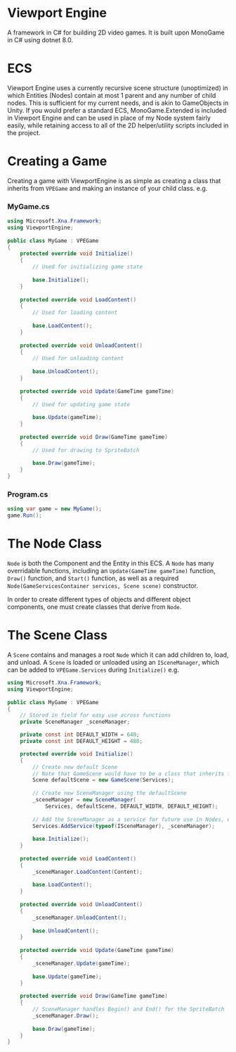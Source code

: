 ﻿# Viewport Engine

A framework in C# for building 2D video games. It is built upon MonoGame in C# using dotnet 8.0.

# ECS

Viewport Engine uses a currently recursive scene structure (unoptimized) in which Entities (Nodes) contain at most 1 parent and any number of child nodes. This is sufficient for my current needs, and is akin to GameObjects in Unity. If you would prefer a standard ECS, MonoGame.Extended is included in Viewport Engine and can be used in place of my Node system fairly easily, while retaining access to all of the 2D helper/utility scripts included in the project.

# Creating a Game

Creating a game with ViewportEngine is as simple as creating a class that inherits from `VPEGame` and making an instance of your child class.
e.g.

### MyGame.cs
~~~c#
using Microsoft.Xna.Framework;  
using ViewportEngine;  
  
public class MyGame : VPEGame  
{
	protected override void Initialize()  
	{  
		// Used for initializing game state
		
		base.Initialize();
	}
	
	protected override void LoadContent()  
	{  
		// Used for loading content
		
		base.LoadContent();  
	}
	
	protected override void UnloadContent()  
	{  
		// Used for unloading content
		
		base.UnloadContent();  
	}
	
	protected override void Update(GameTime gameTime)  
	{  
		// Used for updating game state  
		
		base.Update(gameTime);
	}
	
	protected override void Draw(GameTime gameTime)  
	{  
		// Used for drawing to SpriteBatch  
		
		base.Draw(gameTime);
	}  
}
~~~
### Program.cs
~~~c#
using var game = new MyGame();  
game.Run();
~~~

# The Node Class
`Node` is both the Component and the Entity in this ECS. A `Node` has many overridable functions, including an `Update(GameTime gameTime)` function, `Draw()` function, and `Start()` function, as well as a required `Node(GameServicesContainer services, Scene scene)` constructor.

In order to create different types of objects and different object components, one must create classes that derive from `Node`.

# The Scene Class
A `Scene` contains and manages a root `Node` which it can add children to, load, and unload. A `Scene` is loaded or unloaded using an `ISceneManager`, which can be added to `VPEGame.Services` during `Initialize()`
e.g.
~~~c#
using Microsoft.Xna.Framework;  
using ViewportEngine;  
  
public class MyGame : VPEGame  
{
	// Stored in field for easy use across functions
	private SceneManager _sceneManager;

	private const int DEFAULT_WIDTH = 640;
	private const int DEFAULT_HEIGHT = 480;

	protected override void Initialize()  
	{  
		// Create new default Scene
		// Note that GameScene would have to be a class that inherits from Scene
		Scene defaultScene = new GameScene(Services);
		
		// Create new SceneManager using the defaultScene  
		_sceneManager = new SceneManager(
			Services, defaultScene, DEFAULT_WIDTH, DEFAULT_HEIGHT);
			
		// Add the SceneManager as a service for future use in Nodes, etc. 	
		Services.AddService(typeof(ISceneManager), _sceneManager);
		
		base.Initialize();
	}
	
	protected override void LoadContent()  
	{  
		_sceneManager.LoadContent(Content);
		
		base.LoadContent();  
	}
	
	protected override void UnloadContent()  
	{  
		_sceneManager.UnloadContent();
		
		base.UnloadContent();  
	}
	
	protected override void Update(GameTime gameTime)  
	{  
		_sceneManager.Update(gameTime);
		
		base.Update(gameTime);
	}
	
	protected override void Draw(GameTime gameTime)  
	{  
		// SceneManager handles Begin() and End() for the SpriteBatch
		_sceneManager.Draw();
		
		base.Draw(gameTime);
	}  
}
~~~
